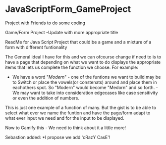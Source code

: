 # JavaScriptForm_GameProject
Project with Friends to do some coding

Game/Form Project -Update with more appropriate title

ReadMe for Java Script Project that could be a game and a mixture of a form with different funtionality


The General ideal I have for this and we can ofcourse change if need to is to have a page that depending on what we want to do displays the appropriate items that lets us complete the function we choose. For example:

* We have a word "*Modern*"  - one of the funtions we want to build may be to Switch or place the vowels(or constenats) around and place them in eachothers spot. So "Modern" would become "Medorn" and so forth.
-We may want to take into consideration edgecases like case sensitivity or even the addition of numbers.

This is just one example of a function of many. But the gist is to be able to select what ever we name the funtion and have the page/form adapt to what ever input we need and for the input to be displayed.

Now to Gamify this - We need to think about it a little more!

Sebastion added:
*I propose we add 'cRazY CasE'!
